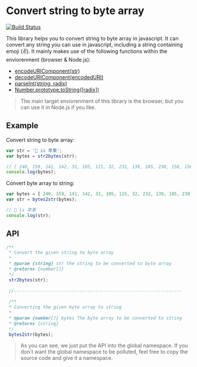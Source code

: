 # Convert string to byte array

[![Build Status](https://travis-ci.org/john-yuan/str2bytes.js.svg?branch=master)](https://travis-ci.org/john-yuan/str2bytes.js)

This library helps you to convert string to byte array in javascript. It can convert any string you can use in javascript, including a string containing emoji (✌️). It mainly makes use of the following functions within the enviorenment (browser & Node.js):

* [encodeURIComponent(str)][encodeURIComponent]
* [decodeURIComponent(encodedURI)][decodeURIComponent]
* [parseInt(string, radix)][parseInt]
* [Number.prototype.toString([radix])][toString]

[encodeURIComponent]: https://developer.mozilla.org/zh-CN/docs/Web/JavaScript/Reference/Global_Objects/encodeURIComponent
[decodeURIComponent]: https://developer.mozilla.org/zh-CN/docs/Web/JavaScript/Reference/Global_Objects/decodeURIComponent
[parseInt]: https://developer.mozilla.org/zh-CN/docs/Web/JavaScript/Reference/Global_Objects/parseInt
[toString]: https://developer.mozilla.org/zh-CN/docs/Web/JavaScript/Reference/Global_Objects/Number/toString

> The main target enviorenment of this library is the browser, but you can use it in Node.js if you like.

## Example

Convert string to byte array:

```js
var str = '🍎 is 苹果';
var bytes = str2bytes(str);

// [ 240, 159, 141, 142, 32, 105, 115, 32, 232, 139, 185, 230, 158, 156 ]
console.log(bytes);
```

Convert byte array to string:

```js
var bytes = [ 240, 159, 141, 142, 32, 105, 115, 32, 232, 139, 185, 230, 158, 156 ];
var str = bytes2str(bytes);

// 🍎 is 苹果
console.log(str);
```

## API

```js
/**
 * Convert the given string to byte array
 * 
 * @param {string} str the string to be converted to byte array
 * @returns {number[]}
 */
 str2bytes(str);
 
 //----------------------------------------------------------------
 
 /**
 * Converting the given byte array to string
 * 
 * @param {number[]} bytes The byte array to be converted to string
 * @returns {string}
 */
 bytes2str(bytes);
```

> As you can see, we just put the API into the global namespace. If you don't want the global namespace to be polluted, feel free to copy the source code and give it a namespace.
